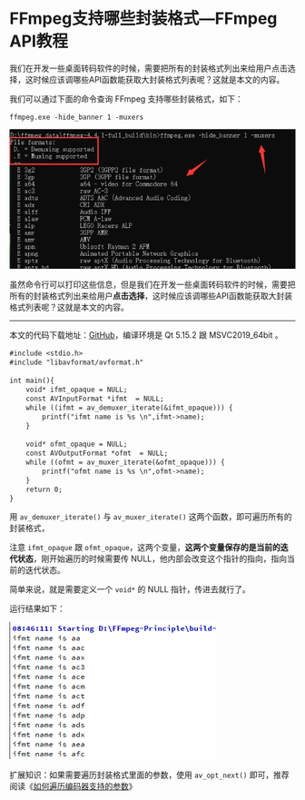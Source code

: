 # FFmpeg支持哪些封装格式—FFmpeg API教程

<div id="meta-description---">我们在开发一些桌面转码软件的时候，需要把所有的封装格式列出来给用户点击选择，这时候应该调哪些API函数能获取大封装格式列表呢？这就是本文的内容。</div>

我们可以通过下面的命令查询 FFmpeg 支持哪些封装格式，如下：

```
ffmpeg.exe -hide_banner 1 -muxers
```

![1-1](av_demuxer_iterate\1-1.png)

虽然命令行可以打印这些信息，但是我们在开发一些桌面转码软件的时候，需要把所有的封装格式列出来给用户**点击选择**，这时候应该调哪些API函数能获取大封装格式列表呢？这就是本文的内容。

------

本文的代码下载地址：[GitHub](https://github.com/lokenetwork/FFmpeg-Principle/tree/main/av_demuxer_iterate)，编译环境是 Qt 5.15.2 跟 MSVC2019_64bit 。

```
#include <stdio.h>
#include "libavformat/avformat.h"

int main(){
    void* ifmt_opaque = NULL;
    const AVInputFormat *ifmt  = NULL;
    while ((ifmt = av_demuxer_iterate(&ifmt_opaque))) {
        printf("ifmt name is %s \n",ifmt->name);
    }

    void* ofmt_opaque = NULL;
    const AVOutputFormat *ofmt  = NULL;
    while ((ofmt = av_muxer_iterate(&ofmt_opaque))) {
        printf("ofmt name is %s \n",ofmt->name);
    }
    return 0;
}
```

用 `av_demuxer_iterate()` 与 `av_muxer_iterate()` 这两个函数，即可遍历所有的封装格式，

注意 `ifmt_opaque` 跟 `ofmt_opaque`，这两个变量，**这两个变量保存的是当前的迭代状态**，刚开始遍历的时候需要传 NULL，他内部会改变这个指针的指向，指向当前的迭代状态。

简单来说，就是需要定义一个 `void*` 的 NULL 指针，传进去就行了。

运行结果如下：

![1-2](av_demuxer_iterate\1-2.png)

扩展知识：如果需要遍历封装格式里面的参数，使用 `av_opt_next()` 即可，推荐阅读《[如何遍历编码器支持的参数](https://ffmpeg.xianwaizhiyin.net/api-ffmpeg/av_opt_next.html)》



